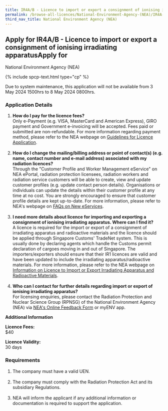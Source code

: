 ```yaml
---
title: IR4A/B - Licence to import or export a consignment of ionising irradiating apparatus
permalink: /browse-all-licences/National-Environment-Agency-(NEA)/IR4A-B---Licence-to-import-or-export-a-consignment-of-ionising-irradiating-apparatus
third_nav_title: National Environment Agency (NEA)
---
```


## Apply for IR4A/B - Licence to import or export a consignment of ionising irradiating apparatusApply for 

National Environment Agency (NEA)

{% include spcp-text.html type="cp" %}

<p>Due to system maintenance, this application will not be available from 3 May 2024 1500hrs to 8 May 2024 0800hrs.</p>

<H3>Application Details</H3>

<ol>
<li><strong>How do I pay for the licence fees? </strong><br />Only e-Payment (e.g. VISA, MasterCard and American Express), GIRO payment and Government e-invoicing will be accepted. Fees paid or submitted are non-refundable. For more information regarding payment method, please refer to the NEA webpage on <a href="https://www.nea.gov.sg/our-services/radiation-safety/guidelines-for-licence-application-and-annual-payment" target="_blank" rel="noopener">Guidelines for Licence Application</a>.<br /><br /></li>
<li><strong>How do I change the mailing/billing address or point of contact(s) (e.g. name, contact number and e-mail address) associated with my radiation licences? </strong><br />Through the "Customer Profile and Worker Management eService" on NEA ePortal, radiation protection licensees, radiation workers and radiation service customers will be able to create, view and update customer profiles (e.g. update contact person details). Organisations or individuals can update the details within their customer profile at any time at no cost. You are strongly encouraged to ensure that customer profile details are kept up-to-date. For more information, please refer to NEA's webpage on <a href="https://www.nea.gov.sg/our-services/radiation-safety/changes-in-2023/faqs-on-new-eservices" target="_blank" rel="noopener">FAQs on New eServices</a>.<br /><br /></li>
<li><strong>I need more details about licence for importing and exporting a consignment of ionising irradiating apparatus. Where can I find it? </strong><br />A licence is required for the import or export of a consignment of irradiating apparatus and radioactive materials and the licence should be applied through Singapore Customs' TradeNet system. This is usually done by declaring agents which handle the Customs permit declaration of cargoes moving in and out of Singapore. The importers/exporters should ensure that their IR1 licences are valid and have been updated to include the irradiating apparatus/radioactive materials. For more information, please refer to the NEA webpage on <a href="https://www.nea.gov.sg/our-services/radiation-safety/information-on-licence-to-import-or-export-irradiating-apparatus-and-radioactive-materials" target="_blank" rel="noopener">Information on Licence to Import or Export Irradiating Apparatus and Radioactive Materials</a>.<br /><br /></li>
<li><strong>Who can I contact for further details regarding import or export of ionising irradiating apparatus? </strong><br />For licensing enquiries, please contact the Radiation Protection and Nuclear Science Group (RPNSG) of the National Environment Agency (NEA) via <a href="https://www.nea.gov.sg/corporate-functions/feedback" target="_blank" rel="noopener">NEA's Online Feedback Form</a> or myENV app.</li>
</ol>

<strong>Additional Information</strong>

<p><strong>Licence Fees:</strong><br />$40</p>
<p><strong>Licence Validity:</strong><br />30 days</p>

<H3>Requirements</H3>

<ol>
<li>The company must have a valid UEN.<br /><br /></li>
<li>The company must comply with the Radiation Protection Act and its subsidiary Regulations.<br /><br /></li>
<li>NEA will inform the applicant if any additional information or documentation is required to support the application.</li>
</ol>

